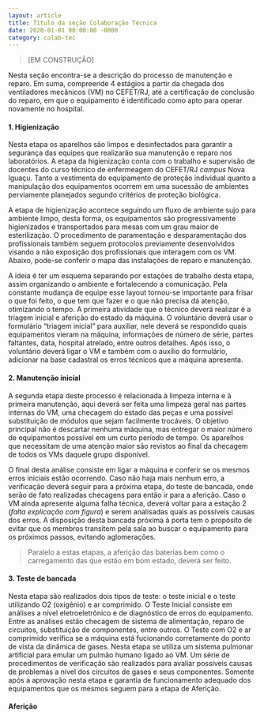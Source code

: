 ```yaml
---
layout: article
title: Título da seção Colaboração Técnica
date: 2020-01-01 00:00:00 -0000
category: colab-tec
---
```


> [EM CONSTRUÇÃO]

Nesta seção encontra-se a descrição do processo de manutenção e reparo. Em suma, compreende 4 estágios a partir da chegada dos ventiladores mecânicos (VM) no CEFET/RJ, até a certificação de conclusão do reparo, em que o equipamento é identificado como apto para operar novamente no hospital.

#### 1. Higienização

Nesta etapa os aparelhos são limpos e desinfectados para garantir a segurança das equipes que realizarão sua manutenção e reparo nos laboratórios.
A etapa da higienização conta com o trabalho e supervisão de docentes do curso técnico de enfermeagem do CEFET/RJ *campus* Nova Iguaçu.
Tanto a vestimenta do equipamento de proteção individual quanto a manipulação dos equipamentos ocorrem em uma sucessão de ambientes perviamente planejados segundo critérios de proteção biológica.

A etapa de higienização acontece seguindo um fluxo de ambiente sujo para ambiente limpo, desta forma, os equipamentos são progressivamente higienizados e transportados para mesas com um grau maior de esterilização.
O procedimento de paramentação e desparamentação dos profissionais também seguem protocolos previamente desenvolvidos visando a não exposição dos profissionais que interagem com os VM. Abaixo, pode-se conferir o mapa das instalações de reparo e manutenção.

A ideia é ter um esquema separando por estações de trabalho desta etapa, assim organizando o ambiente e fortalecendo a comunicação.
Pela constante mudança de equipe esse layout tornou-se importante para frisar o que foi feito, o que tem que fazer e o que não precisa dá atenção, otimizando o tempo.
A primeira atividade que o técnico deverá realizar é a triagem inicial e aferição do estado da máquina.
O voluntário deverá usar o formulário “triagem inicial” para auxiliar, nele deverá se respondido quais equipamentos vieram na máquina, informações de número de série, partes faltantes, data, hospital atrelado, entre outros detalhes.
Após isso, o voluntário deverá ligar o VM e também com o auxílio do formulário, adicionar na base cadastral os erros técnicos que a máquina apresenta.

#### 2. Manutenção inicial

A segunda etapa deste processo é relacionada à limpeza interna e à primeira manutenção, aqui deverá ser feita uma limpeza geral nas partes internas do VM, uma checagem do estado das peças e uma possível substituição de módulos que sejam facilmente trocáveis.
O objetivo principal não é descartar nenhuma máquina, mas entregar o maior número de equipamentos possível em um curto período de tempo.
Os aparelhos que necessitam de uma atenção maior são revistos ao final da checagem de todos os VMs daquele grupo disponível.

O final desta análise consiste em ligar a máquina e conferir se os mesmos erros iniciais estão ocorrendo.
Caso não haja mais nenhum erro, a verificação deverá seguir para a próxima etapa, do teste de bancada, onde serão de fato realizadas checagens para então ir para a aferição.
Caso o VM ainda apresente alguma falha técnica, deverá voltar para a estação 2 (*falta explicação com figura*) e serem analisadas quais as possíveis causas dos erros.
A disposição desta bancada próxima à porta tem o propósito de evitar que os membros transitem pela sala ao buscar o equipamento para os próximos passos, evitando aglomerações.

> Paralelo a estas etapas, a aferição das baterias bem como o carregamento das que estão em bom estado, deverá ser feito.

#### 3. Teste de bancada

Nesta etapa são realizados dois tipos de teste: o teste inicial e o teste utilizando O2 (oxigênio) e ar comprimido. O Teste Inicial consiste em análises a nível eletroeletrônico e de diagnóstico de erros do equipamento. Entre as análises estão checagem de sistema de alimentação, reparo de circuitos, substituição de componentes, entre outros. O Teste com O2 e ar comprimido verifica se a máquina está fucionando corretamente do ponto de vista da dinâmica de gases. Nesta etapa se utiliza um sistema pulmonar artificial para emular um pulmão humano ligado ao VM. Um série de procedimentos de verificação são realizados para avaliar possíveis causas de problemas a nivel dos circuitos de gases e seus componentes. Somente após a aprovação nesta etapa e garantia de funcionamento adequado dos equipamentos que os mesmos seguem para a etapa de Aferição.


#### Aferição


